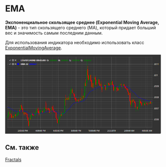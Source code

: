 # EMA

**Экспоненциальное скользящее среднее (Exponential Moving Average, EMA)** \- это тип скользящего среднего (MA), который придает больший вес и значимость самым последним данным. 

Для использования индикатора необходимо использовать класс [ExponentialMovingAverage](xref:StockSharp.Algo.Indicators.ExponentialMovingAverage). 

![IndicatorExponentialMovingAverage](../../../../images/indicatorexponentialmovingaverage.png)

## См. также

[Fractals](fractals.md)
